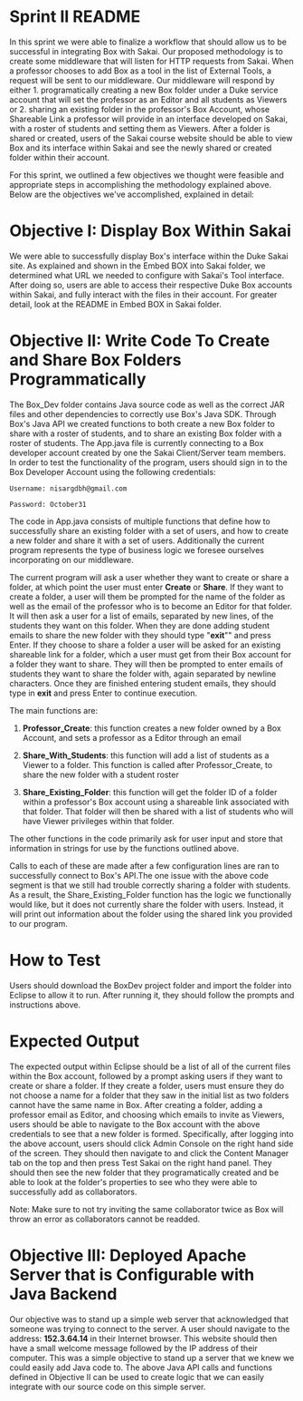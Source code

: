 # Sprint II README

In this sprint we were able to finalize a workflow that should allow us to be successful in integrating Box with Sakai. Our proposed methodology is to create some middleware that will listen for HTTP requests from Sakai. When a professor chooses to add Box as a tool in the list of External Tools, a request will be sent to our middleware. Our middleware will respond by either 1. programatically creating a new Box folder under a Duke service account that will set the professor as an Editor and all students as Viewers or 2. sharing an existing folder in the professor's Box Account, whose Shareable Link a professor will provide in an interface developed on Sakai, with a roster of students and setting them as Viewers. After a folder is shared or created, users of the Sakai course website should be able to view Box and its interface within Sakai and see the newly shared or created folder within their account.

For this sprint, we outlined a few objectives we thought were feasible and appropriate steps in accomplishing the methodology explained above. Below are the objectives we've accomplished, explained in detail:


# Objective I: Display Box Within Sakai

We were able to successfully display Box's interface within the Duke Sakai site. As explained and shown in the Embed BOX into Sakai folder, we determined what URL we needed to configure with Sakai's Tool interface. After doing so, users are able to access their respective Duke Box accounts within Sakai, and fully interact with the files in their account. For greater detail, look at the README in Embed BOX in Sakai folder.

# Objective II: Write Code To Create and Share Box Folders Programmatically

The Box_Dev folder contains Java source code as well as the correct JAR files and other dependencies to correctly use Box's Java SDK. Through Box's Java API we created functions to both create a new Box folder to share with a roster of students, and to share an existing Box folder with a roster of students. The App.java file is currently connecting to a Box developer account created by one the Sakai Client/Server team members. In order to test the functionality of the program, users should sign in to the Box Developer Account using the following credentials:

    Username: nisargdbh@gmail.com

    Password: October31

The code in App.java consists of multiple functions that define how to successfully share an existing folder with a set of users, and how to create a new folder and share it with a set of users. Additionally the current program represents the type of business logic we foresee ourselves incorporating on our middleware. 

The current program will ask a user whether they want to create or share a folder, at which point the user must enter **Create** or **Share**. If they want to create a folder, a user will them be prompted for the name of the folder as well as the email of the professor who is to become an Editor for that folder. It will then ask a user for a list of emails, separated by new lines, of the students they want on this folder. When they are done adding student emails to share the new folder with they should type "**exit**"" and press Enter. If they choose to share a folder a user will be asked for an existing shareable link for a folder, which a user must get from their Box account for a folder they want to share. They will then be prompted to enter emails of students they want to share the folder with, again separated by newline characters. Once they are finished entering student emails, they should type in **exit** and press Enter to continue execution.

 The main functions are: 

1. **Professor_Create**: this function creates a new folder owned by a Box Account, and sets a professor as a Editor through an email

2. **Share_With_Students**: this function will add a list of students as a Viewer to a folder. This function is called after Professor_Create, to share the new folder with a student roster

3. **Share_Existing_Folder**: this function will get the folder ID of a folder within a professor's Box account using a shareable link associated with that folder. That folder will then be shared with a list of students who will have Viewer privileges within that folder.

The other functions in the code primarily ask for user input and store that information in strings for use by the functions outlined above.

Calls to each of these are made after a few configuration lines are ran to successfully connect to Box's API.The one issue with the above code segment is that we still had trouble correctly sharing a folder with students. As a result, the Share_Existing_Folder function has the logic we functionally would like, but it does not currently share the folder with users. Instead, it will print out information about the folder using the shared link you provided to our program.


# How to Test

Users should download the BoxDev project folder and import the folder into Eclipse to allow it to run.
After running it, they should follow the prompts and instructions above.
 
# Expected Output

The expected output within Eclipse should be a list of all of the current files within the Box account, followed by a prompt asking users if they want to create or share a folder. If they create a folder, users must ensure they do not choose a name for a folder that they saw in the initial list as two folders cannot have the same name in Box. After creating a folder, adding a professor email as Editor, and choosing which emails to invite as Viewers, users should be able to navigate to the Box account with the above credentials to see that a new folder is formed. Specifically, after logging into the above account, users should click Admin Console on the right hand side of the screen. They should then navigate to and click the Content Manager tab on the top and then press Test Sakai on the right hand panel. They should then see the new folder that they programatically created and be able to look at the folder's properties to see who they were able to successfully add as collaborators. 

Note: Make sure to not try inviting the same collaborator twice as Box will throw an error as collaborators cannot be readded.

 
# Objective III: Deployed Apache Server that is Configurable with Java Backend

Our objective was to stand up a simple web server that acknowledged that someone was trying to connect to the server. A user should navigate to the address: **152.3.64.14** in their Internet browser. This website should then have a small welcome message followed by the IP address of their computer. This was a simple objective to stand up a server that we knew we could easily add Java code to. The above Java API calls and functions defined in Objective II can be used to create logic that we can easily integrate with our source code on this simple server. 